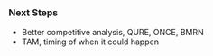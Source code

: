 ### Next Steps

- Better competitive analysis, QURE, ONCE, BMRN 
- TAM, timing of when it could happen
